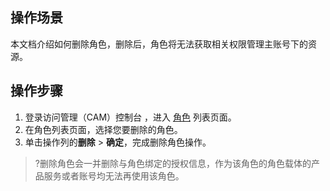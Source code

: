 ## 操作场景
本文档介绍如何删除角色，删除后，角色将无法获取相关权限管理主账号下的资源。

## 操作步骤
1. 登录访问管理（CAM）控制台 ，进入 [角色](https://console.cloud.tencent.com/cam/role) 列表页面。
2. 在角色列表页面，选择您要删除的角色。
3. 单击操作列的**删除** > **确定**，完成删除角色操作。
> ?删除角色会一并删除与角色绑定的授权信息，作为该角色的角色载体的产品服务或者账号均无法再使用该角色。 


